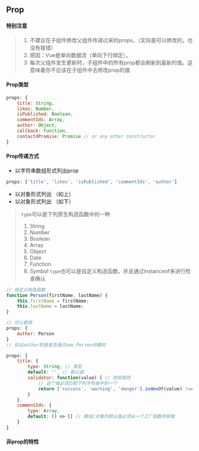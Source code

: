 ## Prop

#### 特别注意
>1. 不建议在子组件修改父组件传递过来的props，（实际是可以修改的，也没有报错）
>2. 原因：Vue是单向数据流（单向下行绑定）。
>3. 每次父组件发生更新时，子组件中的所有prop都会刷新到最新的值。这意味着你不应该在子组件中去修改prop的值 
#### Prop类型
````js
props: {
    title: String,
    likes: Number,
    isPublished: Boolean,
    commentIds: Array,
    author: Object,
    callback: Function,
    contactdPromise: Promise // or any other constructor
}
````

#### Prop传递方式
* 以字符串数组形式列出prop
````js
props: ['title', 'likes', 'isPublished', 'commentIds', 'author']
````
* 以对象形式列出 （如上）
* 以对象形式列出 （如下）
> <code>type</code>可以是下列原生构造函数中的一种
>1. String
>2. Number
>3. Boolean
>4. Array
>5. Object
>6. Date
>7. Function
>8. Symbol
> <code>type</code>也可以是自定义构造函数，并且通过instanceof来进行检查确认
````js
// 自定义构造函数
function Person(firstName, lastName) {
    this.firstName = firstName;
    this.lastName = lastName;
}

// 可以使用
props: {
    author: Person
}
// 验证author的值是否通过new Person创建的
````
````js
props: {
    title: {
        type: String, // 类型
        default: '', // 默认值
        validator: function(value) { // 校验规则
            // 这个值必须匹配下列字符串中的一个
            return ['success', 'warning', 'danger'].indexOf(value) !== -1
        }
    },
    commentIds: {
        type: Array,
        default: () => [] // 数组/对象的默认值必须从一个工厂函数中获取
    }
}
````

#### 非prop的特性
